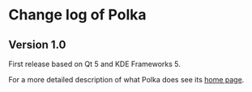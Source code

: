 # Change log of Polka

## Version 1.0

First release based on Qt 5 and KDE Frameworks 5.

For a more detailed description of what Polka does see its
[home page](http://cornelius-schumacher.de/polka).
